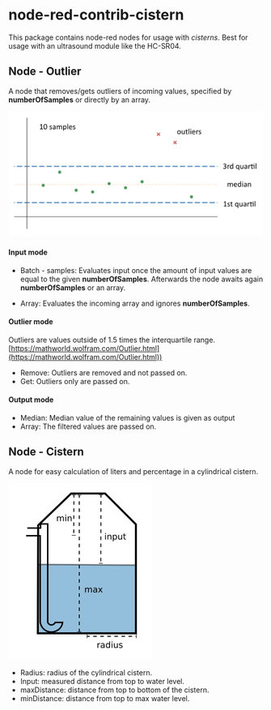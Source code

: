 # node-red-contrib-cistern

This package contains node-red nodes for usage with *cisterns*.
Best for usage with an ultrasound module like the HC-SR04. 

## Node - Outlier
A node that removes/gets outliers of incoming values, specified by **numberOfSamples** or directly by an array.

![](resources/outlier.png)

#### Input mode
- Batch - samples:
Evaluates input once the amount of input values are equal to the given **numberOfSamples**.
Afterwards the node awaits again **numberOfSamples** or an array.

- Array: Evaluates the incoming array and ignores **numberOfSamples**.

#### Outlier mode
 Outliers are values outside of 1.5 times the interquartile range. [https://mathworld.wolfram.com/Outlier.html](https://mathworld.wolfram.com/Outlier.html))

- Remove: Outliers are removed and not passed on.
- Get: Outliers only are passed on.

#### Output mode
- Median: Median value of the remaining values is given as output
- Array: The filtered values are passed on.


## Node - Cistern
A node for easy calculation of liters and percentage in a cylindrical cistern.

![](resources/cistern.png)

- Radius: radius of the cylindrical cistern.
- Input: measured distance from top to water level.
- maxDistance: distance from top to bottom of the cistern.
- minDistance: distance from top to max water level.


